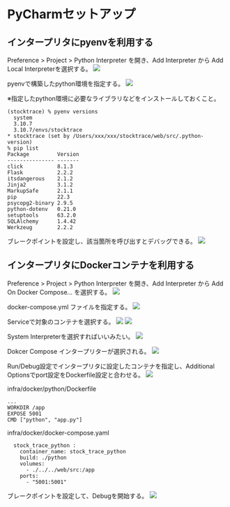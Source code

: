 # PyCharmセットアップ

## インタープリタにpyenvを利用する
Preference > Project > Python Interpreter を開き、Add Interpreter から
Add Local Interpreterを選択する。
![](img/2022-10-26_15.45.51.png)

pyenvで構築したpython環境を指定する。
![](img/2022-10-26_15.46.06.png)

※指定したpython環境に必要なライブラリなどをインストールしておくこと。
```
(stocktrace) % pyenv versions
  system
  3.10.7
  3.10.7/envs/stocktrace
* stocktrace (set by /Users/xxx/xxx/stocktrace/web/src/.python-version)
% pip list                   
Package         Version
--------------- -------
click           8.1.3
Flask           2.2.2
itsdangerous    2.1.2
Jinja2          3.1.2
MarkupSafe      2.1.1
pip             22.3
psycopg2-binary 2.9.5
python-dotenv   0.21.0
setuptools      63.2.0
SQLAlchemy      1.4.42
Werkzeug        2.2.2
```

ブレークポイントを設定し、該当箇所を呼び出すとデバッグできる。
![](img/2022-10-26_16.13.24.png)

## インタープリタにDockerコンテナを利用する
Preference > Project > Python Interpreter を開き、Add Interpreter から
Add On Docker Compose... を選択する。
![](img/2022-10-26_16.14.33.png)

docker-compose.yml ファイルを指定する。
![](img/2022-10-26_16.15.43.png)

Serviceで対象のコンテナを選択する。
![](img/2022-10-26_16.15.51.png)
![](img/2022-10-26_16.15.59.png)

System Interpreterを選択すればいいみたい。
![](img/2022-10-26_16.16.03.png)

Dokcer Compose インタープリターが選択される。
![](img/2022-10-26_16.16.12.png)

Run/Debug設定でインタープリタに設定したコンテナを指定し、Additional Optionsでport設定をDockerfile設定と合わせる。
![](img/2022-10-26_16.16.57.png)

infra/docker/python/Dockerfile
```
...
WORKDIR /app
EXPOSE 5001
CMD ["python", "app.py"]
```

infra/docker/docker-compose.yaml
```
  stock_trace_python :
    container_name: stock_trace_python
    build: ./python
    volumes:
      - ./../../web/src:/app
    ports:
      - "5001:5001"
```

ブレークポイントを設定して、Debugを開始する。
![](img/2022-10-26_16.36.37.png)